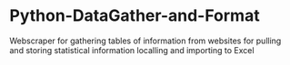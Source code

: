 # Python-DataGather-and-Format
Webscraper for gathering tables of information from websites for pulling and storing statistical information localling and importing to Excel
